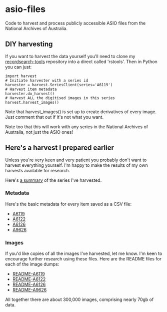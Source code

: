 # asio-files
Code to harvest and process publicly accessible ASIO files from the National Archives of Australia.

## DIY harvesting

If you want to harvest the data yourself you'll need to clone my [recordsearch-tools](https://github.com/wragge/recordsearch_tools) repository into a direct called 'rstools'. Then in Python you can just:

````
import harvest
# Initiate harvester with a series id
harvester = harvest.SeriesClient(series='A6119')
# Harvest item metadata
harvester.do_harvest()
# Harvest ALL the digitised images in this series
harvest.harvest_images()
````

Note that harvest_images() is set up to create derivatives of every image. Just comment that out if it's not what you want.

Note too that this will work with any series in the National Archives of Australia, not just the ASIO ones!

## Here's a harvest I prepared earlier

Unless you're very keen and very patient you probably don't want to harvest everything yourself. I'm happy to make the results of my own harvests available for research.

Here's [a summary](https://github.com/wragge/asio-files/blob/master/data/series_summary.csv) of the series I've harvested.

### Metadata

Here's the basic metadata for every item saved as a CSV file:

* [A6119](https://github.com/wragge/asio-files/blob/master/data/A6119.csv)
* [A6122](https://github.com/wragge/asio-files/blob/master/data/A6122.csv)
* [A6126](https://github.com/wragge/asio-files/blob/master/data/A6126.csv)
* [A9626](https://github.com/wragge/asio-files/blob/master/data/A9626.csv)

### Images

If you'd like copies of all the images I've harvested, let me know. I'm keen to encourage further research using these files. Here are the README files for each of the image dumps:

* [README-A6119](https://github.com/wragge/asio-files/blob/master/docs/README-A6119.md)
* [README-A6122](https://github.com/wragge/asio-files/blob/master/docs/README-A6119.md)
* [README-A6126](https://github.com/wragge/asio-files/blob/master/docs/README-A6126.md)
* [README-A9626](https://github.com/wragge/asio-files/blob/master/docs/README-A9626.md)

All together there are about 300,000 images, comprising nearly 70gb of data.



